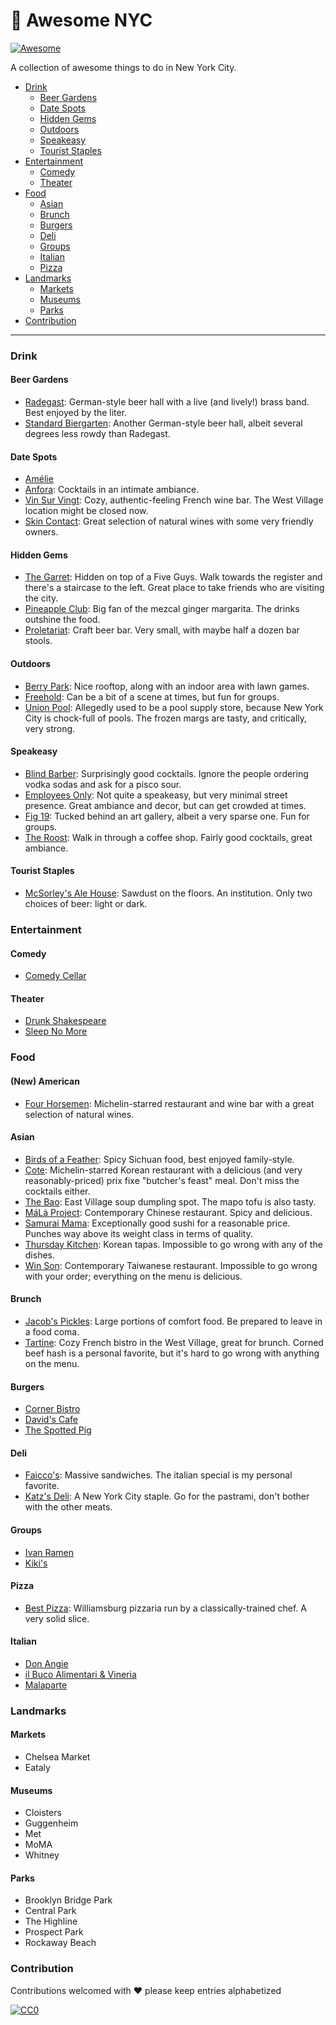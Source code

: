 # 🗽 Awesome NYC

[![Awesome](https://cdn.rawgit.com/sindresorhus/awesome/d7305f38d29fed78fa85652e3a63e154dd8e8829/media/badge.svg)](https://github.com/sindresorhus/awesome)

A collection of awesome things to do in New York City.

- [Drink](#drink)
  - [Beer Gardens](#beer-gardens)
  - [Date Spots](#date-spots)
  - [Hidden Gems](#hidden-gems)
  - [Outdoors](#outdoors)
  - [Speakeasy](#speakeasy)
  - [Tourist Staples](#tourist-staples)
- [Entertainment](#entertainment)
  - [Comedy](#comedy)
  - [Theater](#theater)
- [Food](#food)
  - [Asian](#asian)
  - [Brunch](#brunch)
  - [Burgers](#burgers)
  - [Deli](#deli)
  - [Groups](#groups)
  - [Italian](#italian)
  - [Pizza](#pizza)
- [Landmarks](#landmarks)
  - [Markets](#markets)
  - [Museums](#museums)
  - [Parks](#parks)
- [Contribution](#contribution)

---

### Drink

#### Beer Gardens

- [Radegast](https://radegasthall.com/): German-style beer hall with a live (and lively!) brass band. Best enjoyed by the liter.
- [Standard Biergarten](https://www.standardhotels.com/new-york/features/biergarten-nyc): Another German-style beer hall, albeit several degrees less rowdy than Radegast.

#### Date Spots

- [Amélie](https://www.ameliewinebar.com/home-amelie-west)
- [Anfora](http://www.anforanyc.com/): Cocktails in an intimate ambiance.
- [Vin Sur Vingt](http://vsvwinebars.com/location-west-village/): Cozy, authentic-feeling French wine bar. The West Village location might be closed now.
- [Skin Contact](https://skincontact.nyc/): Great selection of natural wines with some very friendly owners.

#### Hidden Gems

- [The Garret](http://www.thegarretwest.com/): Hidden on top of a Five Guys. Walk towards the register and there's a staircase to the left. Great place to take friends who are visiting the city.
- [Pineapple Club](https://pineappleclub.com/): Big fan of the mezcal ginger margarita. The drinks outshine the food.
- [Proletariat](https://www.proletariatny.com/): Craft beer bar. Very small, with maybe half a dozen bar stools.

#### Outdoors

- [Berry Park](http://www.berryparkbk.com/): Nice rooftop, along with an indoor area with lawn games.
- [Freehold](https://www.freeholdbrooklyn.com/): Can be a bit of a scene at times, but fun for groups.
- [Union Pool](https://union-pool.com/): Allegedly used to be a pool supply store, because New York City is chock-full of pools. The frozen margs are tasty, and critically, very strong.

#### Speakeasy

- [Blind Barber](https://blindbarber.com/pages/east-village): Surprisingly good cocktails. Ignore the people ordering vodka sodas and ask for a pisco sour.
- [Employees Only](http://employeesonlynyc.com/): Not quite a speakeasy, but very minimal street presence. Great ambiance and decor, but can get crowded at times.
- [Fig 19](https://www.figurenineteen.com/): Tucked behind an art gallery, albeit a very sparse one. Fun for groups.
- [The Roost](https://newyork.theroostnyc.com/): Walk in through a coffee shop. Fairly good cocktails, great ambiance.

#### Tourist Staples

- [McSorley's Ale House](https://mcsorleysoldalehouse.nyc/): Sawdust on the floors. An institution. Only two choices of beer: light or dark.

### Entertainment

#### Comedy

- [Comedy Cellar](https://www.comedycellar.com/reservation/)

#### Theater

- [Drunk Shakespeare](https://www.drunkshakespeare.com/)
- [Sleep No More](https://mckittrickhotel.com/)

### Food

#### (New) American

- [Four Horsemen](https://www.fourhorsemenbk.com/): Michelin-starred restaurant and wine bar with a great selection of natural wines.

#### Asian

- [Birds of a Feather](https://birdsofafeatherny.com/): Spicy Sichuan food, best enjoyed family-style.
- [Cote](https://www.cotenyc.com/): Michelin-starred Korean restaurant with a delicious (and very reasonably-priced) prix fixe "butcher's feast" meal. Don't miss the cocktails either.
- [The Bao](https://www.theinfatuation.com/new-york/reviews/the-bao): East Village soup dumpling spot. The mapo tofu is also tasty.
- [MáLà Project](https://www.malaproject.nyc/): Contemporary Chinese restaurant. Spicy and delicious.
- [Samurai Mama](https://www.samuraimama.com/): Exceptionally good sushi for a reasonable price. Punches way above its weight class in terms of quality.
- [Thursday Kitchen](https://www.thursdaykitchen.com/): Korean tapas. Impossible to go wrong with any of the dishes.
- [Win Son](https://winsonbrooklyn.com/): Contemporary Taiwanese restaurant. Impossible to go wrong with your order; everything on the menu is delicious.

#### Brunch

- [Jacob's Pickles](https://jacobs.picklehospitality.com/): Large portions of comfort food. Be prepared to leave in a food coma.
- [Tartine](https://tartine.nyc/): Cozy French bistro in the West Village, great for brunch. Corned beef hash is a personal favorite, but it's hard to go wrong with anything on the menu.

#### Burgers

- [Corner Bistro](https://cornerbistrony.com/)
- [David's Cafe](http://www.davidscafenyc.com/)
- [The Spotted Pig](https://www.thespottedpig.com/)

#### Deli

- [Faicco's](https://www.faiccosnyc.com/): Massive sandwiches. The italian special is my personal favorite.
- [Katz's Deli](https://www.katzsdelicatessen.com/): A New York City staple. Go for the pastrami, don't bother with the other meats.

#### Groups

- [Ivan Ramen](https://www.ivanramen.com/)
- [Kiki's](https://www.theinfatuation.com/new-york/reviews/kikis)

#### Pizza

- [Best Pizza](https://www.bestpizzawilliamsburg.com/menu/pies/): Williamsburg pizzaria run by a classically-trained chef. A very solid slice.

#### Italian

- [Don Angie](https://www.donangie.com/)
- [il Buco Alimentari & Vineria](https://ilbuco.com/pages/alimentari)
- [Malaparte](https://www.theinfatuation.com/new-york/reviews/malaparte)

### Landmarks

#### Markets

- Chelsea Market
- Eataly

#### Museums

- Cloisters
- Guggenheim
- Met
- MoMA
- Whitney

#### Parks

- Brooklyn Bridge Park
- Central Park
- The Highline
- Prospect Park
- Rockaway Beach

### Contribution

Contributions welcomed with  ❤  please keep entries alphabetized

[![CC0](http://i.creativecommons.org/p/zero/1.0/88x31.png)](http://creativecommons.org/publicdomain/zero/1.0/)
